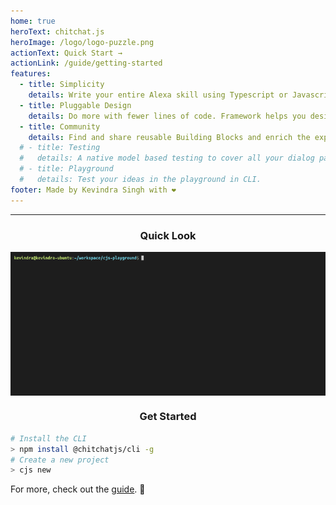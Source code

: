 ```yaml
---
home: true
heroText: chitchat.js
heroImage: /logo/logo-puzzle.png
actionText: Quick Start →
actionLink: /guide/getting-started
features:
  - title: Simplicity
    details: Write your entire Alexa skill using Typescript or Javascript in a declarative style. Build on what you know already.
  - title: Pluggable Design
    details: Do more with fewer lines of code. Framework helps you design your experience using Building Blocks which automatically generate build artifacts as well as handle your runtime code.
  - title: Community
    details: Find and share reusable Building Blocks and enrich the experience even further.
  # - title: Testing
  #   details: A native model based testing to cover all your dialog paths with significantly less lines of code.
  # - title: Playground
  #   details: Test your ideas in the playground in CLI.
footer: Made by Kevindra Singh with ❤️
---
```


<style >
.column {
  float: left;
  width: 50%;
}

/* Clear floats after the columns */
.row:after {
  content: "";
  display: table;
  clear: both;
}
</style>

---

<h3 align="center">Quick Look</h3>
<img src="./images/gifs/create-project-1.gif" alt="Demo GIF" style="display: block;  margin-left: auto;  margin-right: auto;">

<h3 align="center">Get Started</h3>

```sh
# Install the CLI
> npm install @chitchatjs/cli -g
# Create a new project
> cjs new
```

For more, check out the [guide](/guide/getting-started). :tada:
